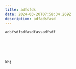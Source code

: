 ```yaml
---
title: adfsfds
date: 2024-03-20T07:58:34.269Z
description: adfadsfasd
---
```



```
adsfsdfsdfasdfassadfsdf






khj
```